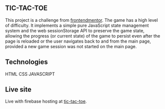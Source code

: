 ## TIC-TAC-TOE

This project is a challenge from [frontendmentor](https://frontendmentor.io). The game has a high level of difficulty. It implements a simple pure JavaScript state management system and the web sessionStorage API to preserve the game state, allowing the progress (or current state) of the game to persist even after the page is reloaded or the user navigates back to and from the main page, provided a new game session was not started on the main page.

## Technologies

HTML
CSS
JAVASCRIPT

## Live site

Live with firebase hosting at [tic-tac-toe](https://tic-tac-toe-bdd9e.web.app).
